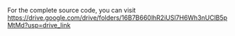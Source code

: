 For the complete source code, you can visit https://drive.google.com/drive/folders/16B7B660lhR2iUSl7H6Wh3nUClB5pMtMd?usp=drive_link
